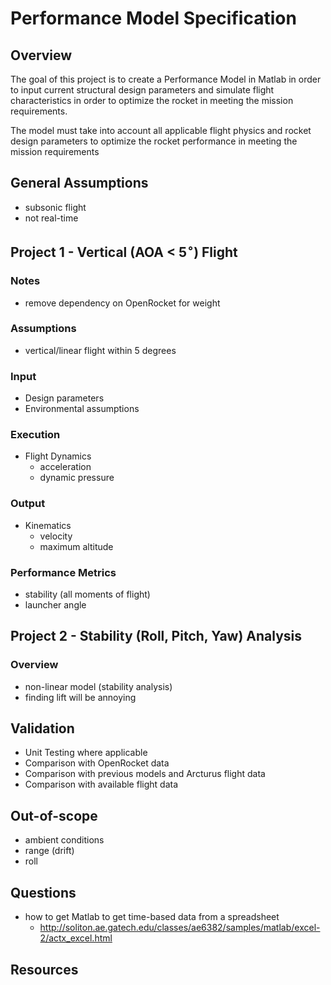 # Performance Model Specification

## Overview 
The goal of this project is to create a Performance Model in Matlab in order to input current structural design parameters and simulate flight characteristics in order to optimize the rocket in meeting the mission requirements.

The model must take into account all applicable flight physics and rocket design parameters to optimize the rocket performance in meeting the mission requirements

## General Assumptions
- subsonic flight
- not real-time

## Project 1 - Vertical (AOA < 5$^\circ$) Flight

### Notes
 - remove dependency on OpenRocket for weight

### Assumptions
- vertical/linear flight within 5 degrees

### Input
- Design parameters
- Environmental assumptions

### Execution
- Flight Dynamics
    - acceleration
    - dynamic pressure

### Output
- Kinematics 
    - velocity
    - maximum altitude

### Performance Metrics
- stability (all moments of flight)
- launcher angle

## Project 2 - Stability (Roll, Pitch, Yaw) Analysis

### Overview
- non-linear model (stability analysis)
 - finding lift will be annoying

## Validation
- Unit Testing where applicable
- Comparison with OpenRocket data
- Comparison with previous models and Arcturus flight data
- Comparison with available flight data

## Out-of-scope
- ambient conditions
- range (drift)
- roll

## Questions
- how to get Matlab to get time-based data from a spreadsheet
    - http://soliton.ae.gatech.edu/classes/ae6382/samples/matlab/excel-2/actx_excel.html

## Resources
[Thrust Curves]: (http://www.thrustcurve.org/simfilesearch.jsp?id=1591)
[Datcom]: (http://www.holycows.net/datcom/)
